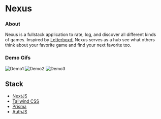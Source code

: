 # Nexus
### About
Nexus is a fullstack application to rate, log, and discover all different kinds of games. 
Inspired by [Letterboxd](https://letterboxd.com), Nexus serves as a hub see what others think about your favorite game and find your next favorite too.

### Demo Gifs
![Demo1](https://i.imgur.com/bur6iTQ.gif)
![Demo2](https://i.imgur.com/k2q1M8z.gif)
![Demo3](https://i.imgur.com/GssdHwk.gif)

## Stack
 - [NextJS](https://nextjs.org/)
 - [Tailwind CSS](https://tailwindcss.com/)
 - [Prisma](https://www.prisma.io/)
 - [AuthJS](https://authjs.dev/)